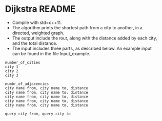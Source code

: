 # Dijkstra README

- Compile with std=c++11.
- The algorithm prints the shortest path from a city to another, in a directed, weighted graph.
- The output include the rout, along with the distance added by each city, and the total distance.
- The input includes three parts, as described below. An example input can be found in the file Input_example.
```
number_of_cities    
city 1  
city 2  
city 3  

numbr_of_adjacencies  
city name from, city name to, distance  
city name from, city name to, distance  
city name from, city name to, distance  
city name from, city name to, distance  
city name from, city name to, distance  

query city from, query city to
```
